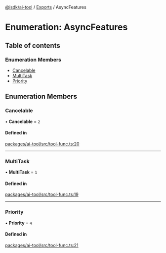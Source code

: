 [@isdk/ai-tool](../README.md) / [Exports](../modules.md) / AsyncFeatures

# Enumeration: AsyncFeatures

## Table of contents

### Enumeration Members

- [Cancelable](AsyncFeatures.md#cancelable)
- [MultiTask](AsyncFeatures.md#multitask)
- [Priority](AsyncFeatures.md#priority)

## Enumeration Members

### Cancelable

• **Cancelable** = ``2``

#### Defined in

[packages/ai-tool/src/tool-func.ts:20](https://github.com/isdk/ai-tool.js/blob/43e2dd311b252f4a811e695a7944005766712a72/src/tool-func.ts#L20)

___

### MultiTask

• **MultiTask** = ``1``

#### Defined in

[packages/ai-tool/src/tool-func.ts:19](https://github.com/isdk/ai-tool.js/blob/43e2dd311b252f4a811e695a7944005766712a72/src/tool-func.ts#L19)

___

### Priority

• **Priority** = ``4``

#### Defined in

[packages/ai-tool/src/tool-func.ts:21](https://github.com/isdk/ai-tool.js/blob/43e2dd311b252f4a811e695a7944005766712a72/src/tool-func.ts#L21)
